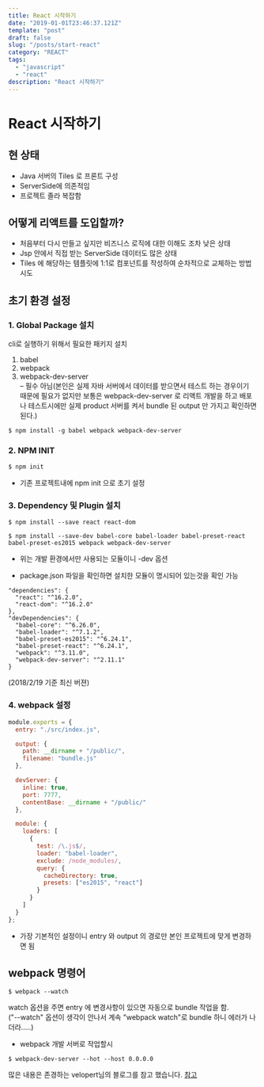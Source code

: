 ```yaml
---
title: React 시작하기
date: "2019-01-01T23:46:37.121Z"
template: "post"
draft: false
slug: "/posts/start-react"
category: "REACT"
tags:
  - "javascript"
  - "react"
description: "React 시작하기"
---
```


# React 시작하기

## 현 상태

- Java 서버의 Tiles 로 프론트 구성
- ServerSide에 의존적임
- 프로젝트 졸라 복잡함

## 어떻게 리액트를 도입할까?

- 처음부터 다시 만들고 싶지만 비즈니스 로직에 대한 이해도 조차 낮은 상태
- Jsp 안에서 직접 받는 ServerSide 데이터도 많은 상태
- Tiles 에 해당하는 템플릿에 1:1로 컴포넌트를 작성하여 순차적으로 교체하는 방법 시도

## 초기 환경 설정

### 1. Global Package 설치

cli로 실행하기 위해서 필요한 패키지 설치

1. babel
2. webpack
3. webpack-dev-server  
   – 필수 아님(본인은 실제 자바 서버에서 데이터를 받으면서 테스트 하는 경우이기 때문에 필요가 없지만 보통은 webpack-dev-server 로 리액트 개발을 하고 배포나 테스트시에만 실제 product 서버를 켜서 bundle 된 output 만 가지고 확인하면 된다.)

```
$ npm install -g babel webpack webpack-dev-server
```

### 2. NPM INIT

```bash
$ npm init
```

- 기존 프로젝트내에 npm init 으로 초기 설정

### 3. Dependency 및 Plugin 설치

```
$ npm install --save react react-dom
```

```
$ npm install --save-dev babel-core babel-loader babel-preset-react babel-preset-es2015 webpack webpack-dev-server
```

- 위는 개발 환경에서만 사용되는 모듈이니 -dev 옵션

- package.json 파일을 확인하면 설치한 모듈이 명시되어 있는것을 확인 가능

```
"dependencies": {
  "react": "^16.2.0",
  "react-dom": "^16.2.0"
},
"devDependencies": {
  "babel-core": "^6.26.0",
  "babel-loader": "^7.1.2",
  "babel-preset-es2015": "^6.24.1",
  "babel-preset-react": "^6.24.1",
  "webpack": "^3.11.0",
  "webpack-dev-server": "^2.11.1"
}
```

(2018/2/19 기준 최신 버젼)

### 4. webpack 설정

```javascript
module.exports = {
  entry: "./src/index.js",

  output: {
    path: __dirname + "/public/",
    filename: "bundle.js"
  },

  devServer: {
    inline: true,
    port: 7777,
    contentBase: __dirname + "/public/"
  },

  module: {
    loaders: [
      {
        test: /\.js$/,
        loader: "babel-loader",
        exclude: /node_modules/,
        query: {
          cacheDirectory: true,
          presets: ["es2015", "react"]
        }
      }
    ]
  }
};
```

- 가장 기본적인 설정이니 entry 와 output 의 경로만 본인 프로젝트에 맞게 변경하면 됨

## webpack 명령어

```
$ webpack --watch
```

watch 옵션을 주면 entry 에 변경사항이 있으면 자동으로 bundle 작업을 함.  
("--watch" 옵션이 생각이 안나서 계속 "webpack watch"로 bundle 하니 에러가 나더라.....)

- webpack 개발 서버로 작업할시

```
$ webpack-dev-server --hot --host 0.0.0.0
```

많은 내용은 존경하는 velopert님의 블로그를 참고 했습니다.
[참고](https://velopert.com/814)
